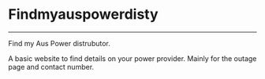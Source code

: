 # Findmyauspowerdisty
---
Find my Aus Power distrubutor.

A basic website to find details on your power provider. 
Mainly for the outage page and contact number.
